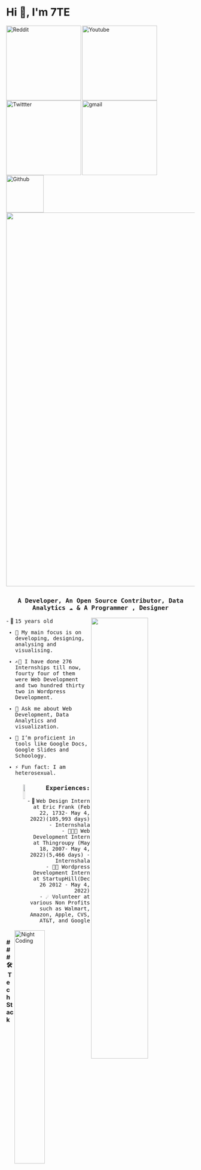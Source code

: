 
<h1 >Hi 👋, I'm 7TE</h1>
<a href="https://www.reddit.com/u/_7TE">
  <img align="left" alt="Reddit" width="200px" src="https://img.shields.io/reddit/user-karma/combined/7TE__?style=social" />
</a>
<a href="https://www.youtube.com/channel/UCPopihIU8LMr6T9FCligVHA">
  <img align="left" alt="Youtube" width="200px" src="https://img.shields.io/youtube/channel/subscribers/UCPopihIU8LMr6T9FCligVHA?style=social" />
</a>
<a href="https://twitter.com/_7TE_">
  <img align="left" alt="Twittter" width="200px" src="https://img.shields.io/twitter/follow/_7TE_?style=social" />
</a>
<a href="https://discord.gg/amnG9Wzk">
  <img align="left" alt="gmail" width="200px" src="https://img.shields.io/discord/839509320231813181?logo=Discord&style=for-the-badge" />
</a>
<a href="https://github.com/deveshprasad">
  <img align="left" alt="Github" width="100px" src="https://img.shields.io/badge/Github-181717?style=for-the-badge&logo=Github&logoColor=white" />
</a>
<p align="left">
<img width="1000" src="https://raw.githubusercontent.com/Lissy93/Lissy93/master/assets/github-snake.svg" />
</p>


## <p align="center"><h3 align="center"><samp> A Developer, An Open Source Contributor, Data Analytics ☁  & A Programmer , Designer  </samp></h3></p>

<div>

<img align="right" src="https://raw.githubusercontent.com/7-TE/chip/main/chip-guy-fixed.gif" width="55%"/>
- 👷 <samp>15 years old
  
- 🔭 <samp>My main focus is on developing, designing, analysing and visualising.
  
- ✍🏻 <samp>I have done 276 Internships till now, fourty four of them were Web Development and two hundred thirty two in Wordpress Development.
  
- 💬 <samp>Ask me about Web Development, Data Analytics and visualization.
  
- 🤔 <samp>I’m proficient in tools like Google Docs, Google Slides and Schoology.
  
- ⚡ <samp>Fun fact: I am heterosexual.

</div>

<div align="right">
  <img align="left" src="https://raw.githubusercontent.com/7-TE/chip/main/ezgif.com-gif-maker.gif" width="10%"/>
<h3><b><samp>Experiences:</samp></b></h3>
- 👷 <samp>Web Design Intern at Eric Frank (Feb 22, 1732- May 4, 2022)(105,993 days) - Internshala<br>
- 👨🏾‍💻 <samp>Web Development Intern at Thingroupy (May 18, 2007- May 4, 2022)(5,466 days) - Internshala<br>
- 🕵🏻 <samp>Wordpress Development Intern at StartupHill(Dec 26 2012 - May 4, 2022)<br>
- ☄️ <samp>Volunteer at various Non Profits such as Walmart, Amazon, Apple, CVS, AT&T, and Google<br>
</div>
<br>

<img alt="Night Coding" src="https://i.imgur.com/rTZkf4K.gif" width="40%" align="right"/>

<h3>### 🛠 &nbsp;Tech Stack<h3>

![Python](https://img.shields.io/badge/-Python-000?style=for-the-badge&logo=appveyor&logo=python)&nbsp;
![JavaScript](https://img.shields.io/badge/-JavaScript-000?style=for-the-badge&logo=javascript)&nbsp;
![Java](https://img.shields.io/badge/-Java-000?style=for-the-badge&logo=Java&logoColor=FFA518)&nbsp;
![C](https://img.shields.io/badge/-C-000?style=for-the-badge&logo=C&logoColor=A8B9CC)&nbsp;
![C++](https://img.shields.io/badge/-C++-000?style=for-the-badge&logo=C%2B%2B&logoColor=00599C)&nbsp;
![R (Statistics)](https://img.shields.io/badge/-R-000?style=for-the-badge&logo=R&logoColor=276DC3)\
![React](https://img.shields.io/badge/-React-000?style=for-the-badge&logo=react)&nbsp;
![Node.js](https://img.shields.io/badge/-Node.js-000?style=for-the-badge&logo=node.js)&nbsp;
![Django](https://img.shields.io/badge/-Django-000?style=for-the-badge&logo=django&logoColor=092E20)&nbsp;
![Flask](https://img.shields.io/badge/-Flask-000?style=for-the-badge&logo=flask)&nbsp;
![Bootstrap](https://img.shields.io/badge/-Bootstrap-000?style=for-the-badge&logo=bootstrap&logoColor=563D7C)\
![HTML](https://img.shields.io/badge/-HTML-000?style=for-the-badge&logo=HTML5)&nbsp;
![CSS](https://img.shields.io/badge/-CSS-000?style=for-the-badge&logo=CSS3&logoColor=1572B6)&nbsp;
![Git](https://img.shields.io/badge/-Git-000?style=for-the-badge&logo=git)&nbsp;
![GitHub](https://img.shields.io/badge/-GitHub-000?style=for-the-badge&logo=github)&nbsp;
![Visual Studio Code](https://img.shields.io/badge/-Visual%20Studio%20Code-000?style=for-the-badge&logo=visual-studio-code&logoColor=007ACC)&nbsp;
![RStudio](https://img.shields.io/badge/-RStudio-000?style=for-the-badge&logo=rstudio)&nbsp;
<p align="left"> 
<a href="https://heroku.com" target="_blank"> <img src="https://www.vectorlogo.zone/logos/heroku/heroku-icon.svg" alt="heroku" width="50" height="50" style="margin:0 15px"/> </a> 
</p>
<div>
  <br>
<img align="left" src="https://raw.githubusercontent.com/7-TE/chip/main/FrigidMediocreHornedtoad.gif" width="30%"/>

<b><samp>Projects:</samp></b>
- 👷 <samp>Social - A Full Stack Web Application where user can create account and post images and comments.</samp><br>
- 👨🏾‍💻 <samp>Portfolio - Portfolio and resume website showing designing and creative skills.</samp><br>
- 🕵🏻 <samp>Javascript Games - Various games such as Color Picker, Todolist, & Dice games.</samp><br>
- ☄️ <samp>Tableau Profile - Showing Data Visualisation Skills.</samp><br> 
</div>
<div align="center" style="margin-top:20px">
  <br>
  <img align="left" src="https://media.giphy.com/media/JsJX1hZDov9V2QZyyG/giphy.gif" width="30%"/>

[![7TE's GitHub stats](https://github-readme-stats.vercel.app/api?username=7-TE&show_icons=true&theme=dark)](https://github.com/7-TE/github-readme-stats)
[![Top Langs](https://github-readme-stats.vercel.app/api/top-langs/?username=7-TE&layout=compact&show_icons=true&theme=dark)](https://github.com/7-TE/github-readme-stats)

<p align="center"><br> 
 Visitor count<br><br>
  <img src="https://profile-counter.glitch.me/7-TE/count.svg" />
</p>
 # Metrics
<blockquote>
<sub>
  These metrics are built using the very awesome <a href="https://github.com/lowlighter/metrics">LowLighter/Metrics</a> by <a href="https://simon.lecoq.io/">Simon Lecoq</a>,
  and generated by GH Actions, with <a href="https://github.com/7-TE/7-TE/blob/master/.github/workflows/generate-metrics.yml">this workflow</a>.
</sub>
</blockquote>

---

[<img align="right" width="450" alt="🦑" src="https://raw.githubusercontent.com/7-TE/7-TE/master/assets/metrics/reactions.svg">](#)
[<img align="left" width="450" alt="🦑" src="https://raw.githubusercontent.com/7-TE/7-TE/master/assets/metrics/tickets.svg">](#)

[<img align="right" width="450" alt="🦑" src="https://raw.githubusercontent.com/7-TE/7-TE/master/assets/metrics/stargazers.svg">][git-stars]
[<img align="left" width="450" alt="🦑" src="https://raw.githubusercontent.com/7-TE/7-TE/master/assets/metrics/blog-posts.svg">][blog]

[<img align="left" width="400" alt="🦑" src="https://raw.githubusercontent.com/7-TE/7-TE/master/assets/metrics/habits.svg">][code-stats]
[<img align="right" width="450" alt="🦑" src="https://raw.githubusercontent.com/7-TE/7-TE/master/assets/metrics/discussions.svg">](#)

[<img align="right" width="450" alt="🦑" src="https://raw.githubusercontent.com/7-TE/7-TE/master/assets/metrics/stackoverflow.svg">][stackoverflow]
[<img align="left" width="450" alt="🦑" src="https://raw.githubusercontent.com/7-TE/7-TE/master/assets/metrics/gists.svg">][gists]

[<img align="left" width="450" alt="🦑" src="https://raw.githubusercontent.com/7-TE/7-TE/master/assets/metrics/wakatime.svg">][code-stats]
[<img align="left" width="450" alt="🦑" src="https://raw.githubusercontent.com/7-TE/7-TE/master/assets/metrics/repositories.svg">][repositories]

[<img align="right" width="450" alt="🦑" src="https://raw.githubusercontent.com/7-TE/7-TE/master/assets/metrics/sponsors.svg">][sponsors]
[<img align="right" width="450" alt="🦑" src="https://raw.githubusercontent.com/7-TE/7-TE/master/assets/metrics/people.svg">][followers]
[<img align="right" width="450" alt="🦑" src="https://raw.githubusercontent.com/7-TE/7-TE/master/assets/metrics/notable.svg">](#)

[<img align="left" width="450" alt="🦑" src="https://raw.githubusercontent.com/7-TE/7-TE/master/assets/metrics/activity.svg">][activity]
[<img align="right" width="450" alt="🦑" src="https://raw.githubusercontent.com/7-TE/7-TE/master/assets/metrics/languages.svg">][language-stats]

[<img align="right" width="450" alt="🦑" src="https://raw.githubusercontent.com/7-TE/7-TE/master/assets/metrics/contributions.svg">](#)
[<img align="left" width="450" alt="🦑" src="https://raw.githubusercontent.com/7-TE/7-TE/master/assets/metrics/achievements.svg">][achievements]

[<img align="right" width="450" alt="🦑" src="https://raw.githubusercontent.com/7-TE/7-TE/master/assets/metrics/topics.svg">][starlist]
[<img align="right" width="450" alt="🦑" src="https://raw.githubusercontent.com/7-TE/7-TE/master/assets/metrics/starlists.svg">][starlist]


<!-- Links within repo -->
[activity]: /RECENT-ACTIVITY.md "Recent Activity"
[starlist]: /STARRED-REPOS.md "Starred Repos"
<!-- Links within GitHub -->
[gists]: https://gist.github.com/7-TE "GitHub Gists - @7-TE"
[sponsors]: https://github.com/sponsors/7-TE "GitHub Sponsors - @7-TE"
[followers]: https://github.com/7-TE?tab=followers "GitHub Followers - @7-TE"
[repositories]: https://github.com/7-TE?tab=repositories&sort=stargazers "GitHub Repos - @7-TE"
<!-- Links to website, blog, social profiles -->
[website]: https://7-te.github.io/ "Website - 7-TE"
[blog]: https://notes.7-te.com/ "Blog - 7-TE"
[twitter]: https://twitter.com/_7TE_ "Twitter - @_7TE_"
[stackoverflow]: https://stackoverflow.com/users/979052/7-TE "StackOverflow - 7-TE"
<!-- Links to code statistsics sites -->
[code-stats]: https://codestats.net/users/7-TE "Code Stats - 7-TE"
[git-stars]: https://gitstar-ranking.com/7-TE "Git Star Ranking - 7-TE"
[achievements]: https://profile.codersrank.io/user/7-TE "Codersrank - 7-TE"
[language-stats]: https://sourcerer.io/7-TE "Sourcerer - 7-TE"
[activity]: https://hacknical.com/7-TE/github "Hacknical - 7-TE"

